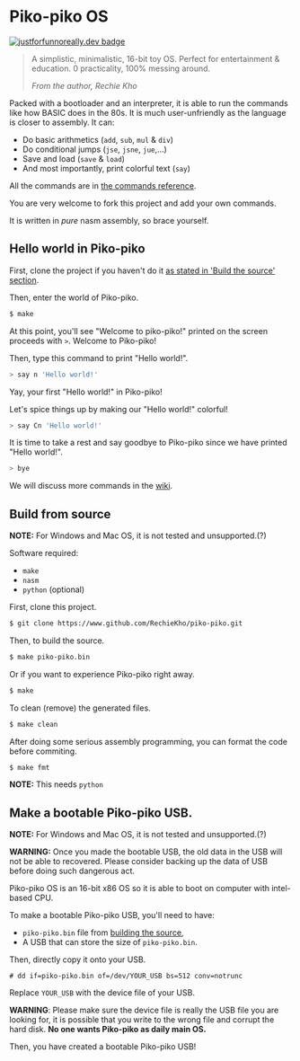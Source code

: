 # Piko-piko OS
[![justforfunnoreally.dev badge](https://img.shields.io/badge/justforfunnoreally-dev-9ff)](https://justforfunnoreally.dev)

> A simplistic, minimalistic, 16-bit toy OS.
> Perfect for entertainment & education. 
> 0 practicality, 100% messing around.
>
> *From the author, Rechie Kho*

Packed with a bootloader and an interpreter, it is able to run the commands like how
BASIC does in the 80s. It is much user-unfriendly as the language is closer to
assembly. It can: 

- Do basic arithmetics (`add`, `sub`, `mul` & `div`)
- Do conditional jumps (`jse`, `jsne`, `jue`,...)
- Save and load (`save` & `load`)
- And most importantly, print colorful text (`say`)

All the commands are in [the commands reference](https://github.com/RechieKho/piko-piko/wiki/commands-reference).

You are very welcome to fork this project and add your own commands.

It is written in *pure* nasm assembly, so brace yourself.

## Hello world in Piko-piko

First, clone the project if you haven't do it [as stated in 'Build the source' section](#build-from-source).

Then, enter the world of Piko-piko.
```sh 
$ make
```

At this point, you'll see "Welcome to piko-piko!" printed on the screen proceeds with `>`. Welcome to Piko-piko!

Then, type this command to print "Hello world!".
```sh
> say n 'Hello world!'
```

Yay, your first "Hello world!" in Piko-piko!

Let's spice things up by making our "Hello world!" colorful!
```sh 
> say Cn 'Hello world!'
```

It is time to take a rest and say goodbye to Piko-piko since we have printed "Hello world!".
```sh
> bye
```

We will discuss more commands in the [wiki](https://github.com/RechieKho/piko-piko/wiki).

## Build from source

**NOTE:** For Windows and Mac OS, it is not tested and unsupported.(?)

Software required: 
- `make`
- `nasm`
- `python` (optional)

First, clone this project. 
```sh
$ git clone https://www.github.com/RechieKho/piko-piko.git
```

Then, to build the source.
```sh
$ make piko-piko.bin
```

Or if you want to experience Piko-piko right away. 
```sh
$ make
```

To clean (remove) the generated files. 
```sh
$ make clean
```

After doing some serious assembly programming, you can format the code before commiting.
```sh
$ make fmt
```
**NOTE:** This needs `python`

## Make a bootable Piko-piko USB.

**NOTE:** For Windows and Mac OS, it is not tested and unsupported.(?)

**WARNING:** Once you made the bootable USB, the old data in the USB will not be able to recovered. Please consider backing up the data of USB before doing such dangerous act.

Piko-piko OS is an 16-bit x86 OS so it is able to boot on computer with intel-based CPU.

To make a bootable Piko-piko USB, you'll need to have:
- `piko-piko.bin` file from [building the source](#build-from-source),
- A USB that can store the size of `piko-piko.bin`.

Then, directly copy it onto your USB.
```
# dd if=piko-piko.bin of=/dev/YOUR_USB bs=512 conv=notrunc
```
Replace `YOUR_USB` with the device file of your USB.

**WARNING**: Please make sure the device file is really the USB file you are looking for, it is possible that you write to the wrong file and corrupt the hard disk. **No one wants Piko-piko as daily main OS.**

Then, you have created a bootable Piko-piko USB!
